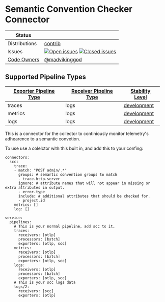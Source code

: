 # Semantic Convention Checker Connector
<!-- status autogenerated section -->
| Status        |           |
| ------------- |-----------|
| Distributions | [contrib] |
| Issues        | [![Open issues](https://img.shields.io/github/issues-search/open-telemetry/opentelemetry-collector-contrib?query=is%3Aissue%20is%3Aopen%20label%3Aconnector%2Fscc%20&label=open&color=orange&logo=opentelemetry)](https://github.com/open-telemetry/opentelemetry-collector-contrib/issues?q=is%3Aopen+is%3Aissue+label%3Aconnector%2Fscc) [![Closed issues](https://img.shields.io/github/issues-search/open-telemetry/opentelemetry-collector-contrib?query=is%3Aissue%20is%3Aclosed%20label%3Aconnector%2Fscc%20&label=closed&color=blue&logo=opentelemetry)](https://github.com/open-telemetry/opentelemetry-collector-contrib/issues?q=is%3Aclosed+is%3Aissue+label%3Aconnector%2Fscc) |
| [Code Owners](https://github.com/open-telemetry/opentelemetry-collector-contrib/blob/main/CONTRIBUTING.md#becoming-a-code-owner)    | [@madvikinggod](https://www.github.com/madvikinggod) |

[development]: https://github.com/open-telemetry/opentelemetry-collector#development
[contrib]: https://github.com/open-telemetry/opentelemetry-collector-releases/tree/main/distributions/otelcol-contrib

## Supported Pipeline Types

| [Exporter Pipeline Type] | [Receiver Pipeline Type] | [Stability Level] |
| ------------------------ | ------------------------ | ----------------- |
| traces | logs | [development] |
| metrics | logs | [development] |
| logs | logs | [development] |

[Exporter Pipeline Type]: https://github.com/open-telemetry/opentelemetry-collector/blob/main/connector/README.md#exporter-pipeline-type
[Receiver Pipeline Type]: https://github.com/open-telemetry/opentelemetry-collector/blob/main/connector/README.md#receiver-pipeline-type
[Stability Level]: https://github.com/open-telemetry/opentelemetry-collector#stability-levels
<!-- end autogenerated section -->

This is a connector for the collector to continiously monitor telemetry's adhearence to a semantic convetion.

To use use a colelctor with this built in, and add this to your confing:
```
connectors:
  scc:
    trace:
    - match: "POST admin/.*"
      groups: # semantic convention groups to match
      - trace.http.server
      ignore: # attribute names that will not appear in missing or extra attributes in output.
      - error.type 
      include: # additional attributes that should be checked for.
      - project.id
    metrics: []
    log: []

service:
  pipelines:
    # This is your normal pipeline, add scc to it.
    traces:
      receivers: [otlp]
      processors: [batch]
      exporters: [otlp, scc]
    metrics:
      receivers: [otlp]
      processors: [batch]
      exporters: [otlp, scc]
    logs:
      receivers: [otlp]
      processors: [batch]
      exporters: [otlp, scc]
    # This is your scc logs data
    logs/2:
      receivers: [scc]
      exporters: [otlp]
```